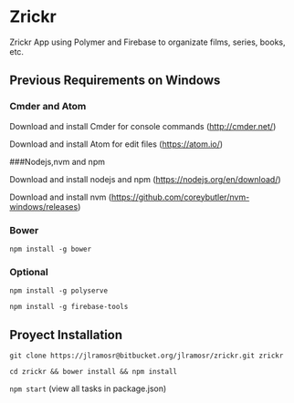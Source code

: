 # Zrickr

Zrickr App using Polymer and Firebase to organizate films, series, books, etc.

## Previous Requirements on Windows

### Cmder and Atom

Download and install Cmder for console commands (http://cmder.net/)

Download and install Atom for edit files (https://atom.io/)

###Nodejs,nvm and npm

Download and install nodejs and npm (https://nodejs.org/en/download/)

Download and install nvm (https://github.com/coreybutler/nvm-windows/releases)

### Bower

`npm install -g bower`

### Optional

`npm install -g polyserve`

`npm install -g firebase-tools`

## Proyect Installation

`git clone https://jlramosr@bitbucket.org/jlramosr/zrickr.git zrickr`

`cd zrickr && bower install && npm install`

`npm start` (view all tasks in package.json)
